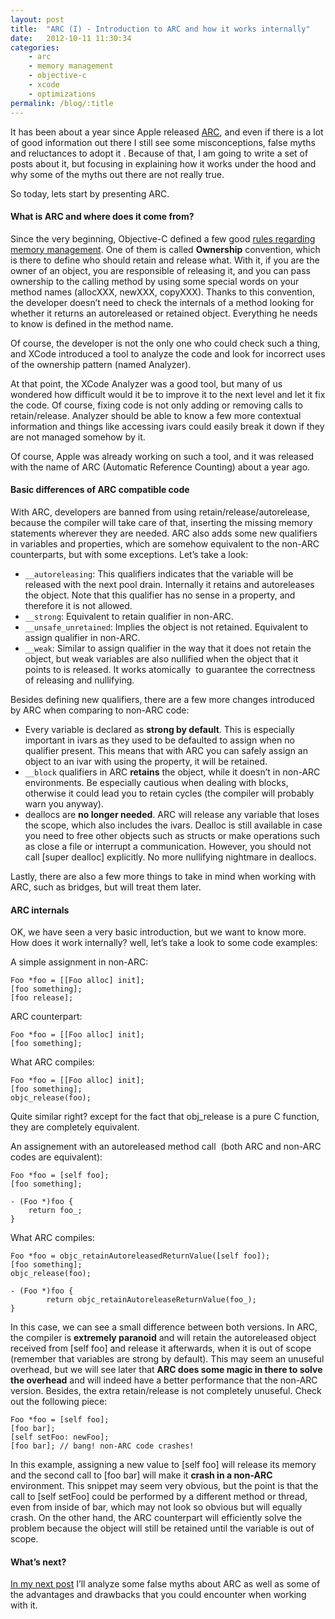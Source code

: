 ```yaml
---
layout: post
title:  "ARC (I) - Introduction to ARC and how it works internally"
date:   2012-10-11 11:30:34
categories: 
    - arc
    - memory management
    - objective-c
    - xcode
    - optimizations
permalink: /blog/:title
---
```


It has been about a year since Apple released [ARC](http://developer.apple.com/library/ios/#releasenotes/ObjectiveC/RN-TransitioningToARC/Introduction/Introduction.html), and even if there is a lot of good information out there I still see some misconceptions, false myths and reluctances to adopt it . Because of that, I am going to write a set of posts about it, but focusing in explaining how it works under the hood and why some of the myths out there are not really true.

So today, lets start by presenting ARC.

#### What is ARC and where does it come from?

Since the very beginning, Objective-C defined a few good [rules regarding memory management](http://developer.apple.com/library/ios/#documentation/Cocoa/Conceptual/MemoryMgmt/Articles/MemoryMgmt.html#//apple_ref/doc/uid/10000011i). One of them is called **Ownership** convention, which is there to define who should retain and release what. With it, if you are the owner of an object, you are responsible of releasing it, and you can pass ownership to the calling method by using some special words on your method names (allocXXX, newXXX, copyXXX). Thanks to this convention, the developer doesn’t need to check the internals of a method looking for whether it returns an autoreleased or retained object. Everything he needs to know is defined in the method name.

Of course, the developer is not the only one who could check such a thing, and XCode introduced a tool to analyze the code and look for incorrect uses of the ownership pattern (named Analyzer).

At that point, the XCode Analyzer was a good tool, but many of us wondered how difficult would it be to improve it to the next level and let it fix the code. Of course, fixing code is not only adding or removing calls to retain/release. Analyzer should be able to know a few more contextual information and things like accessing ivars could easily break it down if they are not managed somehow by it. 

Of course, Apple was already working on such a tool, and it was released with the name of ARC (Automatic Reference Counting) about a year ago.

#### Basic differences of ARC compatible code

With ARC, developers are banned from using retain/release/autorelease, because the compiler will take care of that, inserting the missing memory statements wherever they are needed. ARC also adds some new qualifiers in variables and properties, which are somehow equivalent to the non-ARC counterparts, but with some exceptions. Let’s take a look:

*   `__autoreleasing`: This qualifiers indicates that the variable will be released with the next pool drain. Internally it retains and autoreleases the object. Note that this qualifier has no sense in a property, and therefore it is not allowed.
*   `__strong`: Equivalent to retain qualifier in non-ARC.
*   `__unsafe_unretained`: Implies the object is not retained. Equivalent to assign qualifier in non-ARC.
*   `__weak`: Similar to assign qualifier in the way that it does not retain the object, but weak variables are also nullified when the object that it points to is released. It works atomically  to guarantee the correctness of releasing and nullifying.

Besides defining new qualifiers, there are a few more changes introduced by ARC when comparing to non-ARC code:

*   Every variable is declared as **strong by default**. This is especially important in ivars as they used to be defaulted to assign when no qualifier present. This means that with ARC you can safely assign an object to an ivar with using the property, it will be retained.
*   `__block` qualifiers in ARC **retains** the object, while it doesn’t in non-ARC environments. Be especially cautious when dealing with blocks, otherwise it could lead you to retain cycles (the compiler will probably warn you anyway).
*   deallocs are **no longer needed**. ARC will release any variable that loses the scope, which also includes the ivars. Dealloc is still available in case you need to free other objects such as structs or make operations such as close a file or interrupt a communication. However, you should not call \[super dealloc\] explicitly. No more nullifying nightmare in deallocs.

Lastly, there are also a few more things to take in mind when working with ARC, such as bridges, but will treat them later.

#### ARC internals

OK, we have seen a very basic introduction, but we want to know more. How does it work internally? well, let’s take a look to some code examples:

A simple assignment in non-ARC:

    Foo *foo = [[Foo alloc] init];
    [foo something];
    [foo release];

ARC counterpart:

    Foo *foo = [[Foo alloc] init];
    [foo something];

What ARC compiles:

    Foo *foo = [[Foo alloc] init];
    [foo something];
    objc_release(foo);

Quite similar right? except for the fact that obj_release is a pure C function, they are completely equivalent.

An assignement with an autoreleased method call  (both ARC and non-ARC codes are equivalent):

    Foo *foo = [self foo];
    [foo something];

    - (Foo *)foo {
    	return foo_;
    }

What ARC compiles:

    Foo *foo = objc_retainAutoreleasedReturnValue([self foo]);
    [foo something];
    objc_release(foo);

    - (Foo *)foo {
    		return objc_retainAutoreleaseReturnValue(foo_);
    }

In this case, we can see a small difference between both versions. In ARC, the compiler is **extremely paranoid** and will retain the autoreleased object received from \[self foo\] and release it afterwards, when it is out of scope (remember that variables are strong by default). This may seem an unuseful overhead, but we will see later that **ARC does some magic in there to solve the overhead** and will indeed have a better performance that the non-ARC version. Besides, the extra retain/release is not completely unuseful. Check out the following piece:

    Foo *foo = [self foo];
    [foo bar];
    [self setFoo: newFoo];
    [foo bar]; // bang! non-ARC code crashes!

In this example, assigning a new value to \[self foo\] will release its memory and the second call to \[foo bar\] will make it **crash in a non-ARC** environment. This snippet may seem very obvious, but the point is that the call to \[self setFoo\] could be performed by a different method or thread, even from inside of bar, which may not look so obvious but will equally crash. On the other hand, the ARC counterpart will efficiently solve the problem because the object will still be retained until the variable is out of scope.

#### What’s next?

[In my next post](http://angelolloqui.com/blog/22-ARC-II-Advantages-drawbacks-and-false-myths) I’ll analyze some false myths about ARC as well as some of the advantages and drawbacks that you could encounter when working with it.
